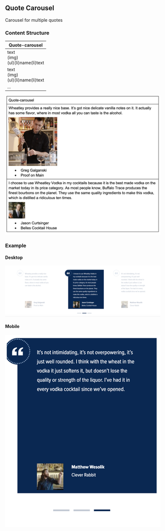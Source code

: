 ## Quote Carousel

Carousel for multiple quotes

### Content Structure

| Quote-carousel                          |
|-----------------------------------------|
| text<br/>(img)<br/>(ul)(li)name(li)text |
| text<br/>(img)<br/>(ul)(li)name(li)text |
| ...                                     |


![expample.png](../assets/quote-carousel-author.png)

### Example

#### Desktop
![expample.png](../assets/quote-carousel-desktop.png)

#### Mobile
![expample.png](../assets/quote-carousel-mobile.png)
